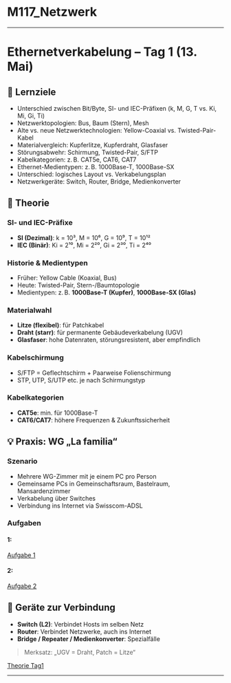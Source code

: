 # M117_Netzwerk
---
# Ethernetverkabelung – Tag 1 (13. Mai)

## 🎯 Lernziele
- Unterschied zwischen Bit/Byte, SI- und IEC-Präfixen (k, M, G, T vs. Ki, Mi, Gi, Ti)
- Netzwerktopologien: Bus, Baum (Stern), Mesh
- Alte vs. neue Netzwerktechnologien: Yellow-Coaxial vs. Twisted-Pair-Kabel
- Materialvergleich: Kupferlitze, Kupferdraht, Glasfaser
- Störungsabwehr: Schirmung, Twisted-Pair, S/FTP
- Kabelkategorien: z. B. CAT5e, CAT6, CAT7
- Ethernet-Medientypen: z. B. 1000Base-T, 1000Base-SX
- Unterschied: logisches Layout vs. Verkabelungsplan
- Netzwerkgeräte: Switch, Router, Bridge, Medienkonverter

## 📐 Theorie

### SI- und IEC-Präfixe
- **SI (Dezimal)**: k = 10³, M = 10⁶, G = 10⁹, T = 10¹²
- **IEC (Binär)**: Ki = 2¹⁰, Mi = 2²⁰, Gi = 2³⁰, Ti = 2⁴⁰

### Historie & Medientypen
- Früher: Yellow Cable (Koaxial, Bus)
- Heute: Twisted-Pair, Stern-/Baumtopologie
- Medientypen: z. B. **1000Base-T (Kupfer)**, **1000Base-SX (Glas)**

### Materialwahl
- **Litze (flexibel)**: für Patchkabel
- **Draht (starr)**: für permanente Gebäudeverkabelung (UGV)
- **Glasfaser**: hohe Datenraten, störungsresistent, aber empfindlich

### Kabelschirmung
- S/FTP = Geflechtschirm + Paarweise Folienschirmung
- STP, UTP, S/UTP etc. je nach Schirmungstyp

### Kabelkategorien
- **CAT5e**: min. für 1000Base-T
- **CAT6/CAT7**: höhere Frequenzen & Zukunftssicherheit

## 💡 Praxis: WG „La familia“

### Szenario
- Mehrere WG-Zimmer mit je einem PC pro Person
- Gemeinsame PCs in Gemeinschaftsraum, Bastelraum, Mansardenzimmer
- Verkabelung über Switches
- Verbindung ins Internet via Swisscom-ADSL

### Aufgaben
#### 1:
[Aufgabe 1](./Aufgaben/Tag1/Aufgabe1.md)
#### 2:
[Aufgabe 2](./Aufgaben/Tag1/Aufgabe2.md)

## 🔌 Geräte zur Verbindung
- **Switch (L2)**: Verbindet Hosts im selben Netz
- **Router**: Verbindet Netzwerke, auch ins Internet
- **Bridge / Repeater / Medienkonverter**: Spezialfälle

> Merksatz: „UGV = Draht, Patch = Litze“


[Theorie Tag1](./Pdfs/Tag1.pdf)

---
